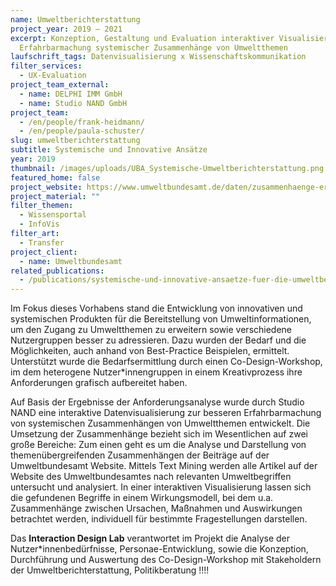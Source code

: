 ```yaml
---
name: Umweltberichterstattung
project_year: 2019 – 2021
excerpt: Konzeption, Gestaltung und Evaluation interaktiver Visualisierungen zur
  Erfahrbarmachung systemischer Zusammenhänge von Umweltthemen
laufschrift_tags: Datenvisualisierung x Wissenschaftskommunikation
filter_services:
  - UX-Evaluation
project_team_external:
  - name: DELPHI IMM GmbH
  - name: Studio NAND GmbH
project_team:
  - /en/people/frank-heidmann/
  - /en/people/paula-schuster/
slug: umweltberichterstattung
subtitle: Systemische und Innovative Ansätze
year: 2019
thumbnail: /images/uploads/UBA_Systemische-Umweltberichterstattung.png
featured_home: false
project_website: https://www.umweltbundesamt.de/daten/zusammenhaenge-erkunden
project_material: ""
filter_themen:
  - Wissensportal
  - InfoVis
filter_art:
  - Transfer
project_client:
  - name: Umweltbundesamt
related_publications:
  - /publications/systemische-und-innovative-ansaetze-fuer-die-umweltberichterstattung
---
```

Im Fokus dieses Vorhabens stand die Entwicklung von innovativen und systemischen Produkten für die Bereitstellung von Umweltinformationen, um den Zugang zu Umweltthemen zu erweitern sowie verschiedene Nutzergruppen besser zu adressieren. Dazu wurden der Bedarf und die Möglichkeiten, auch anhand von Best-Practice Beispielen, ermittelt. Unterstützt wurde die Bedarfsermittlung durch einen Co-Design-Workshop, im dem heterogene Nutzer*innengruppen in einem Kreativprozess ihre Anforderungen grafisch aufbereitet haben.

Auf Basis der Ergebnisse der Anforderungsanalyse wurde durch Studio NAND eine interaktive Datenvisualisierung zur besseren Erfahrbarmachung von systemischen Zusammenhängen von Umweltthemen entwickelt. Die Umsetzung der Zusammenhänge bezieht sich im Wesentlichen auf zwei große Bereiche: Zum einen geht es um die Analyse und Darstellung von themenübergreifenden Zusammenhängen der Beiträge auf der Umweltbundesamt Website. Mittels Text Mining werden alle Artikel auf der Website des Umweltbundesamtes nach relevanten Umweltbegriffen untersucht und analysiert. In einer interaktiven Visualisierung lassen sich die gefundenen Begriffe in einem Wirkungsmodell, bei dem u.a. Zusammenhänge zwischen Ursachen, Maßnahmen und Auswirkungen betrachtet werden, individuell für bestimmte Fragestellungen darstellen.

Das **Interaction Design Lab** verantwortet im Projekt die Analyse der Nutzer*innenbedürfnisse, Personae-Entwicklung, sowie die Konzeption, Durchführung und Auswertung des Co-Design-Workshop mit Stakeholdern der Umweltberichterstattung, Politikberatung 
!!!!
